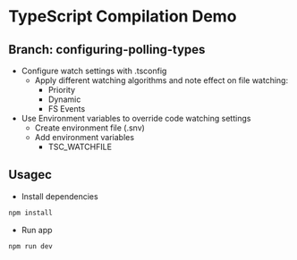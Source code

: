 # TypeScript Compilation Demo
## Branch: configuring-polling-types

- Configure watch settings with .tsconfig
	- Apply different watching algorithms and note effect on file watching:
		- Priority
		- Dynamic
		- FS Events
- Use Environment variables to override code watching settings
	- Create environment file (.snv)
	- Add environment variables
		- TSC_WATCHFILE

## Usagec
- Install dependencies
```bash
npm install
```

- Run app
```bash
npm run dev
```



